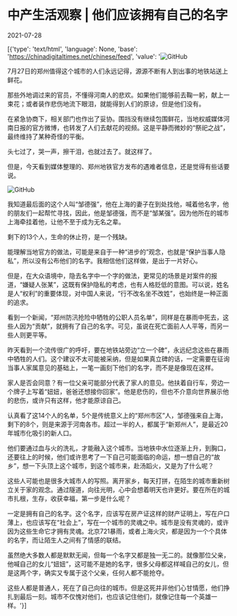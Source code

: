 # 中产生活观察 | 他们应该拥有自己的名字

2021-07-28

[{'type': 'text/html', 'language': None, 'base': 'https://chinadigitaltimes.net/chinese/feed', 'value': '![GitHub](https://chinadigitaltimes.net/chinese/files/2021/07/post-668895-6101dfcce9b99.)

7月27日的郑州值得这个城市的人们永远记得，源源不断有人到出事的地铁站送上鲜花。

那些外地调过来的官员，不懂得河南人的悲欢。如果他们能够前去鞠一躬，献上一束花；或者装作悲伤地流下眼泪，就能得到人们的原谅，但是他们没有。

在紧急协商下，相关部门也作出了妥协。围挡没有继续包围鲜花，当地权威媒体河南日报的官方微博，也转发了人们去献花的视频。这是平静而微妙的“祭祀之战”，最终维持了某种奇怪的平衡。

头七过了，哭一声，擦干泪，也就过去了。就这样了。

但是，今天看到媒体整理的、郑州地铁官方发布的遇难者信息，还是觉得有些话要说。

![GitHub](https://chinadigitaltimes.net/chinese/files/2021/07/post-668895-6101dfcd343ab.)

我知道最后面的这个人叫“邹德强”，他在上海的妻子在到处找他，喊着他名字，他的朋友们一起帮忙寻找，因此，他是邹德强，而不是“邹某强”。因为他所在的城市上海牵挂着他，让他不至于成为无名之辈。

剩下的13个人，生命的休止符，是一个残缺。

能理解当地官方的做法，可能是来自于一种“进步的”观念，也就是“保护当事人隐私”，所以没有公布他们的名字。我相信他们这样做，是出于一片好心。

但是，在大众语境中，隐去名字中一个字的做法，更常见的场景是对案件的报道，“嫌疑人张某”，这既有保护隐私的考虑，也有人格贬低的意图。可以说，姓名是人“权利”的重要体现，对中国人来说，“行不改名坐不改姓”，也始终是一种正面的追求。

看到一个新闻，“郑州防汛抢险中牺牲的公职人员名单”，同样是在暴雨中死去，这些人因为“贡献”，就拥有了自己的名字。可见，虽说在死亡面前人人平等，而另一些人则更平等。

昨天看到一个流传很广的呼吁，要在地铁站旁边“立一个碑”，永远纪念这些在暴雨中牺牲的人们。这个建议不太可能被采纳，但是如果真立碑的话，一定需要在征询当事人家属意见的基础上，一笔一画刻下他们的名字，而不是是像现在这样。

家人是否会同意？有一位父亲可能部分代表了家人的意见。他扶着自行车，旁边一个牌子上写着“妞妞，爸爸还想接你回家”。他是悲伤的，但也不介意向世界展示他的悲伤，或许只有这样，他才能原谅自己。

认真看了这14个人的名单，5个是传统意义上的“郑州市区”人，邹德强来自上海，剩下的8个，则是来源于河南各市。超过一半的人，都属于“新郑州人”，是最近20年城市化吸引的新人口。

他们要通过血与火的洗礼，才能融入这个城市。当地铁中水位逐渐上升，到胸口，还要往上的时候，他们或许思考了一下自己可能面临的命运，想一想自己的“故乡”，想一下头顶上这个城市，到这个城市来，赴汤蹈火，又是为了什么呢？

这些人可能也是很多大城市人的写照。离开家乡，每天打拼，在陌生的城市重新树立关于家的观念。通过隧道，向往光明，心中会想着明天也许更好。要在所在的城市扎根，生存，收获幸福，第一步是什么呢？

一定是拥有自己的名字。这个名字，应该写在房产证这样的财产证明上，写在户口薄上，也应该写在“社会上”，写在一个城市的灵魂之中。城市是没有灵魂的，或许因为这些生命它才拥有灵魂。北京721暴雨，或者上海火灾，都是因为一个个具体的名字，而让陌生人之间有了情感的联结。

虽然绝大多数人都是默默无闻，但每一个名字又都是独一无二的。就像那位父亲，他喊自己的女儿“妞妞”，这可能不是她的名字，很多父母都这样喊自己的女儿，但是这两个字，确实又专属于这个父亲，任何人都不能抢夺。

这些人都是普通人，死在了自己向往的城市。但是这死并非他们心甘情愿，他们挣扎到最后一刻。城市不仅愧对他们，也应该记住他们，就像记住每一个英雄一样。'}]